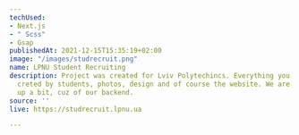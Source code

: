 ```yaml
---
techUsed:
- Next.js
- " Scss"
- Gsap
publishedAt: 2021-12-15T15:35:19+02:00
image: "/images/studrecruit.png"
name: LPNU Student Recruiting
description: Project was created for Lviv Polytechincs. Everything you see there was
  creted by students, photos, design and of course the website. We are kinda backing
  up a bit, cuz of our backend.
source: ''
live: https://studrecruit.lpnu.ua

---
```

